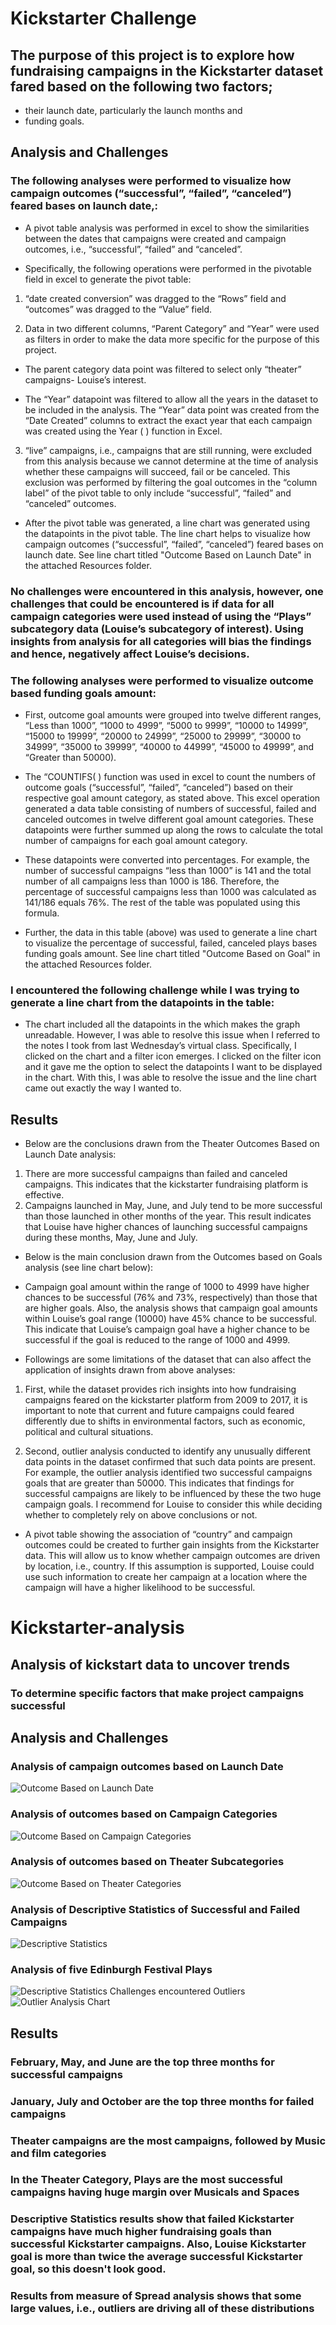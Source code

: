 # Kickstarter Challenge

## The purpose of this project is to explore how fundraising campaigns in the Kickstarter dataset fared based on the following two factors; 
-	their launch date, particularly the launch months and 
-	funding goals. 

## Analysis and Challenges

### The following analyses were performed to visualize how campaign outcomes (“successful”, “failed”, “canceled”) feared bases on launch date,:
- A pivot table analysis was performed in excel to show the similarities between the dates that campaigns were created and campaign outcomes, i.e., “successful”, “failed” and “canceled”. 

- Specifically, the following operations were performed in the pivotable field in excel to generate the pivot table:

1.	“date created conversion” was dragged to the “Rows” field and “outcomes” was dragged to the “Value” field. 

2.	Data in two different columns, “Parent Category” and “Year” were used as filters in order to make the data more specific for the purpose of this project. 

-	The parent category data point was filtered to select only “theater” campaigns- Louise’s interest. 

-	The “Year” datapoint was filtered to allow all the years in the dataset to be included in the analysis. The “Year” data point was created from the “Date Created” columns to   extract the exact year that each campaign was created using the Year ( ) function in Excel.

3.	“live” campaigns, i.e., campaigns that are still running, were excluded from this analysis because we cannot determine at the time of analysis whether these campaigns will succeed, fail or be canceled. This exclusion was performed by filtering the goal outcomes in the “column label” of the pivot table to only include “successful”, “failed” and “canceled” outcomes. 

-	After the pivot table was generated, a line chart was generated using the datapoints in the pivot table. The line chart helps to visualize how campaign outcomes (“successful”, “failed”, “canceled”) feared bases on launch date. See line chart titled "Outcome Based on Launch Date" in the attached Resources folder.

### No challenges were encountered in this analysis, however, one challenges that could be encountered is if data for all campaign categories were used instead of using the “Plays” subcategory data (Louise’s subcategory of interest). Using insights from analysis for all categories will bias the findings and hence, negatively affect Louise’s decisions.

### The following analyses were performed to visualize outcome based funding goals amount:
-	First, outcome goal amounts were grouped into twelve different ranges, “Less than 1000”, “1000 to 4999”, “5000 to 9999”, “10000 to 14999”, “15000 to 19999”, “20000 to 24999”, “25000 to 29999”, “30000 to 34999”, “35000 to 39999”, “40000 to 44999”, “45000 to 49999”, and “Greater than 50000).

-	The “COUNTIFS( ) function was used in excel to count the numbers of outcome goals (“successful”, “failed”, “canceled”) based on their respective goal amount category, as stated above. This excel operation generated a data table consisting of numbers of successful, failed and canceled outcomes in twelve different goal amount categories. These datapoints were further summed up along the rows to calculate the total number of campaigns for each goal amount category.
  
-	These datapoints were converted into percentages. For example, the number of successful campaigns “less than 1000” is 141 and the total number of all campaigns less than 1000 is 186. Therefore, the percentage of successful campaigns less than 1000 was calculated as 141/186 equals 76%. The rest of the table was populated using this formula.

-	Further, the data in this table (above) was used to generate a line chart to visualize the percentage of successful, failed, canceled plays bases funding goals amount. See line chart titled "Outcome Based on Goal" in the attached Resources folder.

### I encountered the following challenge while I was trying to generate a line chart from the datapoints in the table:
- The chart included all the datapoints in the which makes the graph unreadable. However, I was able to resolve this issue when I referred to the notes I took from last Wednesday’s virtual class. Specifically, I clicked on the chart and a filter icon emerges. I clicked on the filter icon and it gave me the option to select the datapoints I want to be displayed in the chart. With this, I was able to resolve the issue and the line chart came out exactly the way I wanted to.

## Results

-	Below are the conclusions drawn from the Theater Outcomes Based on Launch Date analysis:
1.	There are more successful campaigns than failed and canceled campaigns. This indicates that the kickstarter fundraising platform is effective. 
2.	Campaigns launched in May, June, and July tend to be more successful than those launched in other months of the year. This result indicates that Louise have higher chances of launching successful campaigns during these months, May, June and July.

-	Below is the main conclusion drawn from the Outcomes based on Goals analysis (see line chart below):
 - Campaign goal amount within the range of 1000 to 4999 have higher chances to be successful (76% and 73%, respectively) than those that are higher goals. Also, the analysis shows that campaign goal amounts within Louise’s goal range (10000) have 45% chance to be successful. This indicate that Louise’s campaign goal have a higher chance to be successful if the goal is reduced to the range of 1000 and 4999.  

- Followings are some limitations of the dataset that can also affect the application of insights drawn from above analyses:

1.	First, while the dataset provides rich insights into how fundraising campaigns feared on the kickstarter platform from 2009 to 2017, it is important to note that current and future campaigns could feared differently due to shifts in environmental factors, such as economic, political and cultural situations.

2.	Second, outlier analysis conducted to identify any unusually different data points in the dataset confirmed that such data points are present. For example, the outlier analysis identified two successful campaigns goals that are greater than 50000. This indicates that findings for successful campaigns are likely to be influenced by these the two huge campaign goals. I recommend for Louise to consider this while deciding whether to completely rely on above conclusions or not.

-	A pivot table showing the association of “country” and campaign outcomes could be created to further gain insights from the Kickstarter data. This will allow us to know whether campaign outcomes are driven by location, i.e., country. If this assumption is supported, Louise could use such information to create her campaign at a location where the campaign will have a higher likelihood to be successful.  


# Kickstarter-analysis
## Analysis of kickstart data to uncover trends
### To determine specific factors that make project campaigns successful
## Analysis and Challenges
### Analysis of campaign outcomes based on Launch Date
![Outcome Based on Launch Date](https://user-images.githubusercontent.com/88128466/129490353-ffe38752-5a1b-4f2d-9dd6-6f6eeb07730c.png)
### Analysis of outcomes based on Campaign Categories
![Outcome Based on Campaign Categories](https://user-images.githubusercontent.com/88128466/129490429-46450332-34a8-4121-831f-0e905af82f00.png)
### Analysis of outcomes based on Theater Subcategories
![Outcome Based on Theater Categories](https://user-images.githubusercontent.com/88128466/129490455-0365fc03-e093-4804-8db9-91269cad56de.png)
### Analysis of Descriptive Statistics of Successful and Failed Campaigns
![Descriptive Statistics](https://user-images.githubusercontent.com/88128466/129490481-f1af891c-3b5d-48e6-9155-3ed552ab2122.png)
### Analysis of five Edinburgh Festival Plays
![Descriptive Statistics](https://user-images.githubusercontent.com/88128466/129490700-d159ada2-04a7-4f3b-8d29-be3a151bde5b.png)
Challenges encountered Outliers
![Outlier Analysis Chart](https://user-images.githubusercontent.com/88128466/129490726-0dad6648-0b37-4fd2-bd28-08bdd8cc7bde.PNG)
## Results
### February, May, and June are the top three months for successful campaigns
### January, July and October are the top three months for failed campaigns
### Theater campaigns are the most campaigns, followed by Music and film categories
### In the Theater Category, Plays are the most successful campaigns having huge margin over Musicals and Spaces
### Descriptive Statistics results show that failed Kickstarter campaigns have much higher fundraising goals than successful Kickstarter campaigns. Also, Louise Kickstarter goal is more than twice the average successful Kickstarter goal, so this doesn't look good. 
### Results from measure of Spread analysis shows that some large values, i.e., outliers are driving all of these distributions 


